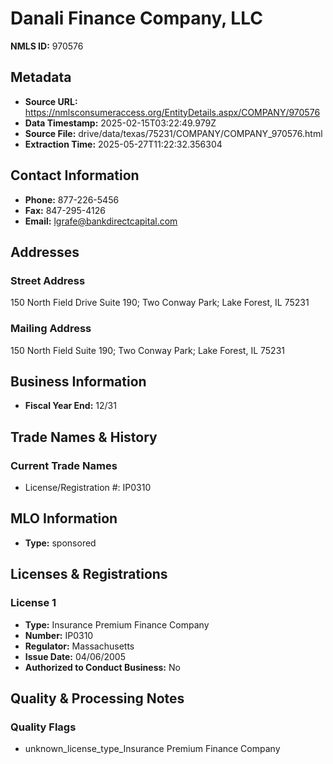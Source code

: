# Danali Finance Company, LLC

**NMLS ID:** 970576

## Metadata
- **Source URL:** https://nmlsconsumeraccess.org/EntityDetails.aspx/COMPANY/970576
- **Data Timestamp:** 2025-02-15T03:22:49.979Z
- **Source File:** drive/data/texas/75231/COMPANY/COMPANY_970576.html
- **Extraction Time:** 2025-05-27T11:22:32.356304

## Contact Information
- **Phone:** 877-226-5456
- **Fax:** 847-295-4126
- **Email:** lgrafe@bankdirectcapital.com

## Addresses
### Street Address
150 North Field Drive Suite 190; Two Conway Park; Lake Forest, IL 75231

### Mailing Address
150 North Field Suite 190; Two Conway Park; Lake Forest, IL 75231

## Business Information
- **Fiscal Year End:** 12/31

## Trade Names & History
### Current Trade Names
- License/Registration #: IP0310

## MLO Information
- **Type:** sponsored

## Licenses & Registrations

### License 1
- **Type:** Insurance Premium Finance Company
- **Number:** IP0310
- **Regulator:** Massachusetts
- **Issue Date:** 04/06/2005
- **Authorized to Conduct Business:** No

## Quality & Processing Notes
### Quality Flags
- unknown_license_type_Insurance Premium Finance Company
